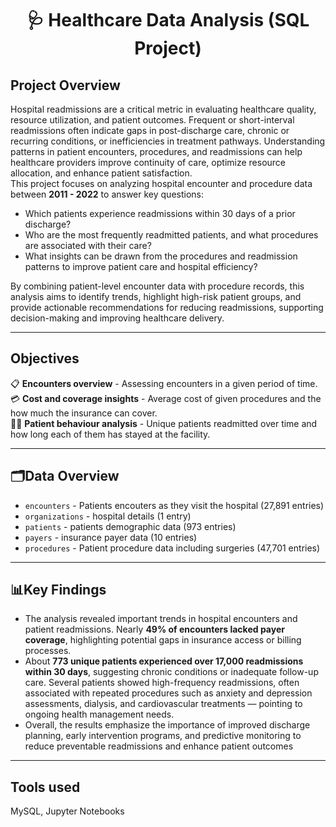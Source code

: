 <h1 align="middle">🩺 Healthcare Data Analysis (SQL Project)</h1>

## Project Overview
Hospital readmissions are a critical metric in evaluating healthcare quality, resource utilization, and patient outcomes. Frequent or short-interval readmissions often indicate gaps in post-discharge care, chronic or recurring conditions, or inefficiencies in treatment pathways. Understanding patterns in patient encounters, procedures, and readmissions can help healthcare providers improve continuity of care, optimize resource allocation, and enhance patient satisfaction.
<br>This project focuses on analyzing hospital encounter and procedure data between **2011 - 2022** to answer key questions:
- Which patients experience readmissions within 30 days of a prior discharge?
- Who are the most frequently readmitted patients, and what procedures are associated with their care?
- What insights can be drawn from the procedures and readmission patterns to improve patient care and hospital efficiency?

By combining patient-level encounter data with procedure records, this analysis aims to identify trends, highlight high-risk patient groups, and provide actionable recommendations for reducing readmissions, supporting decision-making and improving healthcare delivery.

---
## Objectives
📋 **Encounters overview** - Assessing encounters in a given period of time.<br> 
💳 **Cost and coverage insights** - Average cost of given procedures and the how much the insurance can cover.<br>
🧍‍♀️ **Patient behaviour analysis** - Unique patients readmitted over time and how long each of them has stayed at the facility.<br>

---
## 🗂️Data Overview
- `encounters` - Patients encouters as they visit the hospital (27,891 entries)
- `organizations` - hospital details (1 entry)
- `patients` - patients demographic data (973 entries)
- `payers` - insurance payer data (10 entries)
- `procedures` - Patient procedure data including surgeries (47,701 entries)

---
## 📊Key Findings
- The analysis revealed important trends in hospital encounters and patient readmissions. Nearly **49% of encounters lacked payer coverage**, highlighting potential gaps in insurance access or billing processes.<br>
- About **773 unique patients experienced over 17,000 readmissions within 30 days**, suggesting chronic conditions or inadequate follow-up care. Several patients showed high-frequency readmissions, often associated with repeated procedures such as anxiety and depression assessments, dialysis, and cardiovascular treatments — pointing to ongoing health management needs.
- Overall, the results emphasize the importance of improved discharge planning, early intervention programs, and predictive monitoring to reduce preventable readmissions and enhance patient outcomes

---
## Tools used
MySQL, Jupyter Notebooks
